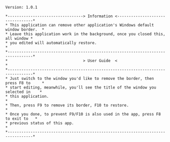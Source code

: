     Version: 1.0.1
    
    *---------------------------------> Information <---------------------------------*
    * This application can remove other application's Windows default window border.  *
    * Leave this application work in the background, once you closed this, all window *
    * you edited will automatically restore.                                          *
    *---------------------------------------------------------------------------------*
    *                                 > User Guide  <                                 *
    *---------------------------------------------------------------------------------*
    * Just switch to the window you'd like to remove the border, then press F8 to     *
    * start editing, meanwhile, you'll see the title of the window you selected in    *
    * this application.                                                               *
    * Then, press F9 to remove its border, F10 to restore.                            *
    * Once you done, to prevent F9/F10 is also used in the app, press F8 to exit to   *
    * previous status of this app.                                                    *
    *---------------------------------------------------------------------------------*
